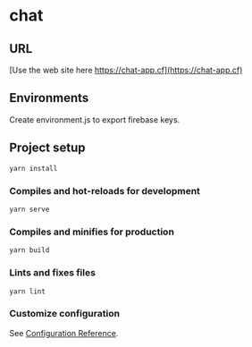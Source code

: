 # chat

## URL
[Use the web site here https://chat-app.cf](https://chat-app.cf)

## Environments

Create environment.js to export firebase keys.


## Project setup
```
yarn install
```

### Compiles and hot-reloads for development
```
yarn serve
```

### Compiles and minifies for production
```
yarn build
```

### Lints and fixes files
```
yarn lint
```

### Customize configuration
See [Configuration Reference](https://cli.vuejs.org/config/).

